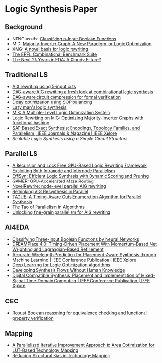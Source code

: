 # Logic Synthesis Paper

## Background

+ NPNClassify: [Classifying n-Input Boolean Functions](https://www.semanticscholar.org/paper/Classifying-n-Input-Boolean-Functions-Correia-Reis/208bf8e05ef5ed55069f8ddb1eacedd2375b64eb)
+ MIG: [Majority-Inverter Graph: A New Paradigm for Logic Optimization](https://doi.org/10.1109/TCAD.2015.2488484)
+ XMG: [A novel basis for logic rewriting](https://doi.org/10.1109/ASPDAC.2017.7858312)
+ [The EPFL Combinational Benchmark Suite](https://www.semanticscholar.org/paper/The-EPFL-Combinational-Benchmark-Suite-Amar%C3%B9-Gaillardon/ec262517821c6c8751ee28579c334ff6ee8b1e21)
+ [The Next 25 Years in EDA: A Cloudy Future?](https://ieeexplore.ieee.org/document/6783760)

## Traditional LS

+ [AIG rewriting using 5-input cuts](https://doi.org/10.1109/ICCD.2011.6081434)
+ [DAG-aware AIG rewriting a fresh look at combinational logic synthesis](https://doi.org/10.1145/1146909.1147048)
+ [DAG-aware circuit compression for formal verification](https://doi.org/10.1109/ICCAD.2004.1382541)
+ [Delay optimization using SOP balancing](https://doi.org/10.1109/ICCAD.2011.6105357)
+ [Lazy man's logic synthesis](https://doi.org/10.1145/2429384.2429513)
+ [MIS: A Multiple-Level Logic Optimization System](https://doi.org/10.1109/TCAD.1987.1270347)
+ Logic Rewriting on MIG: [Optimizing Majority-Inverter Graphs with functional hashing](https://ieeexplore.ieee.org/document/7459461/)
+ [SAT-Based Exact Synthesis: Encodings, Topology Families, and Parallelism | IEEE Journals & Magazine | IEEE Xplore](https://ieeexplore.ieee.org/document/8634910)
+ *Scalable Logic Synthesis using a Simple Circuit Structure*

## Parallel LS

+ [A Recursion and Lock Free GPU-Based Logic Rewriting Framework Exploiting Both Intranode and Internode Parallelism](https://ieeexplore.ieee.org/document/10057428/references#references)
+ [EffiSyn: Efficient Logic Synthesis with Dynamic Scoring and Pruning](https://ieeexplore.ieee.org/document/10323902/keywords#keywords)
+ [GAMER: GPU-Accelerated Maze Routing](https://doi.org/10.1109/TCAD.2022.3184281)
+ [NovelRewrite: node-level parallel AIG rewriting](https://doi.org/10.1145/3489517.3530462)
+ [Rethinking AIG Resynthesis in Parallel](https://doi.org/10.1109/DAC56929.2023.10247961)
+ [TACUE: A Timing-Aware Cuts Enumeration Algorithm for Parallel Synthesis](https://doi.org/10.1145/2593069.2593227)
+ [The Tao of Parallelism in Algorithms](https://dl.acm.org/doi/10.1145/1993316.1993501)
+ [Unlocking fine-grain parallelism for AIG rewriting](https://doi.org/10.1145/3240765.3240861)

## AI4EDA

+ [Classifying Three-input Boolean Functions by Neural Networks](https://doi.org/10.1109/SNPD.2019.8935697)
+ [DREAMPlace 4.0: Timing-Driven Placement With Momentum-Based Net Weighting and Lagrangian-Based Refinement](https://doi.org/10.1109/TCAD.2023.3240132)
+ [Accurate Wirelength Prediction for Placement-Aware Synthesis through Machine Learning | IEEE Conference Publication | IEEE Xplore](https://ieeexplore.ieee.org/document/8715016)
+ [Deep Learning for Logic Optimization Algorithms](https://ieeexplore.ieee.org/document/8351885)
+ [Developing Synthesis Flows Without Human Knowledge](https://ieeexplore.ieee.org/document/8465913)
+ [Digital Compatible Synthesis, Placement and Implementation of Mixed-Signal Time-Domain Computing | IEEE Conference Publication | IEEE Xplore](https://ieeexplore.ieee.org/document/8806926)

## CEC

+ [Robust Boolean reasoning for equivalence checking and functional property verification](https://doi.org/10.1109/TCAD.2002.804386)

## Mapping

+ [A Parallelized Iterative Improvement Approach to Area Optimization for LUT-Based Technology Mapping](http://dl.acm.org/citation.cfm?id=3021735)
+ [Reducing Structural Bias in Technology Mapping](https://doi.org/10.1109/TCAD.2006.882484)